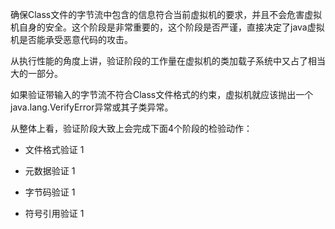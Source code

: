 确保Class文件的字节流中包含的信息符合当前虚拟机的要求，并且不会危害虚拟机自身的安全。这个阶段是非常重要的，这个阶段是否严谨，直接决定了java虚拟机是否能承受恶意代码的攻击。

从执行性能的角度上讲，验证阶段的工作量在虚拟机的类加载子系统中又占了相当大的一部分。

如果验证带输入的字节流不符合Class文件格式的约束，虚拟机就应该抛出一个java.lang.VerifyError异常或其子类异常。

从整体上看，验证阶段大致上会完成下面4个阶段的检验动作：

* 文件格式验证
1

* 元数据验证
 1
 
* 字节码验证
1

* 符号引用验证
1





